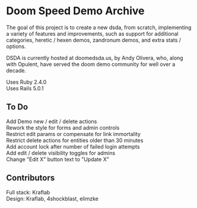 # Doom Speed Demo Archive

The goal of this project is to create a new dsda, from scratch, implementing
a variety of features and improvements, such as support for additional
categories, heretic / hexen demos, zandronum demos, and extra stats / options.

DSDA is currently hosted at doomedsda.us, by Andy Olivera, who, along with
Opulent, have served the doom demo community for well over a decade.

Uses Ruby  2.4.0  
Uses Rails 5.0.1

## To Do
Add Demo new / edit / delete actions  
Rework the style for forms and admin controls  
Restrict edit params or compensate for link immortality  
Restrict delete actions for entities older than 30 minutes  
Add account lock after number of failed login attempts  
Add edit / delete visibility toggles for admins  
Change "Edit X" button text to "Update X"

## Contributors
Full stack: Kraflab  
Design: Kraflab, 4shockblast, elimzke